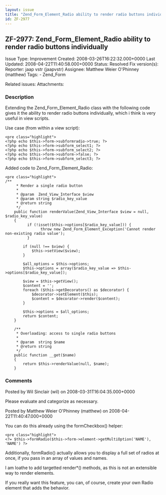 ```yaml
---
layout: issue
title: "Zend_Form_Element_Radio ability to render radio buttons individually"
id: ZF-2977
---
```


ZF-2977: Zend\_Form\_Element\_Radio ability to render radio buttons individually
--------------------------------------------------------------------------------

 Issue Type: Improvement Created: 2008-03-26T16:22:32.000+0000 Last Updated: 2008-04-22T11:40:58.000+0000 Status: Resolved Fix version(s): 
 Reporter:  jaap vstr (jaapvstr)  Assignee:  Matthew Weier O'Phinney (matthew)  Tags: - Zend\_Form
 
 Related issues: 
 Attachments: 
### Description

Extending the Zend\_Form\_Element\_Radio class with the following code gives it the ability to render radio buttons individually, which i think is very useful in view scripts.

Use case (from within a view script):

 
    <pre class="highlight">
    <?php echo $this->form->subformradio->true; ?>
    <?php echo $this->form->subform_select1; ?>
    <?php echo $this->form->subform_select2; ?>
    <?php echo $this->form->subform->false; ?>
    <?php echo $this->form->subform_select3; ?>


Added code to Zend\_Form\_Element\_Radio:

 
    <pre class="highlight">
    /**
         * Render a single radio button
         * 
         * @param  Zend_View_Interface $view 
         * @param string $radio_key_value
         * @return string
         */
        public function renderValue(Zend_View_Interface $view = null, $radio_key_value)
        {
              if (!isset($this->options[$radio_key_value])) {
                    throw new Zend_Form_Element_Exception('Cannot render non-existing radio value');
              }
            
            if (null !== $view) {
                $this->setView($view);
            }
    
            $all_options = $this->options;
            $this->options = array($radio_key_value => $this->options[$radio_key_value]);
            
            $view = $this->getView();
            $content = '';
            foreach ($this->getDecorators() as $decorator) {
                $decorator->setElement($this);
                $content = $decorator->render($content);
            }
            
            $this->options = $all_options;
            return $content;
        }
        
        /**
         * Overloading: access to single radio buttons
         * 
         * @param  string $name 
         * @return string
         */
        public function __get($name)
        {
            return $this->renderValue(null, $name);
        }


 

 

### Comments

Posted by Wil Sinclair (wil) on 2008-03-31T16:04:35.000+0000

Please evaluate and categorize as necessary.

 

 

Posted by Matthew Weier O'Phinney (matthew) on 2008-04-22T11:40:47.000+0000

You can do this already using the formCheckbox() helper:

 
    <pre class="highlight">
    <?= $this->formRadio($this->form->element->getMultiOption('NAME'), 'NAME') ?>


Additionally, formRadio() actually allows you to display a full set of radios at once, if you pass in an array of values and names.

I am loathe to add targetted render\*() methods, as this is not an extensible way to render elements.

If you really want this feature, you can, of course, create your own Radio element that adds the behavior.

 

 